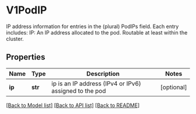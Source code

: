 # V1PodIP

IP address information for entries in the (plural) PodIPs field. Each entry includes:   IP: An IP address allocated to the pod. Routable at least within the cluster.

## Properties
Name | Type | Description | Notes
------------ | ------------- | ------------- | -------------
**ip** | **str** | ip is an IP address (IPv4 or IPv6) assigned to the pod | [optional] 

[[Back to Model list]](../README.md#documentation-for-models) [[Back to API list]](../README.md#documentation-for-api-endpoints) [[Back to README]](../README.md)


